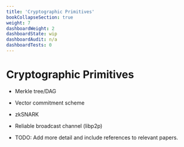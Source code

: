```yaml
---
title: 'Cryptographic Primitives'
bookCollapseSection: true
weight: 7
dashboardWeight: 2
dashboardState: wip
dashboardAudit: n/a
dashboardTests: 0
---
```


# Cryptographic Primitives

- Merkle tree/DAG
- Vector commitment scheme
- zkSNARK
- Reliable broadcast channel (libp2p)

- TODO: Add more detail and include references to relevant papers.
